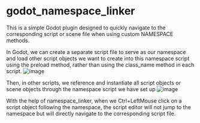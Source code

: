 # godot_namespace_linker
 
This is a simple Godot plugin designed to quickly navigate to the corresponding script or scene file when using custom NAMESPACE methods.

In Godot, we can create a separate script file to serve as our namespace and load other script objects we want to create into this namespace script using the preload method, rather than using the class_name method in each script.
![image](https://github.com/user-attachments/assets/91369a87-1ff5-493e-9d50-4f271273de95)

Then, in other scripts, we reference and instantiate all script objects or scene objects through the namespace script we have set up
![image](https://github.com/user-attachments/assets/6171812b-0141-4388-9b54-67cb786cd2a9)

With the help of namespace_linker, when we Ctrl+LeftMouse click on a script object following the namespace, the script editor will not jump to the namespace but will directly navigate to the corresponding script file.
